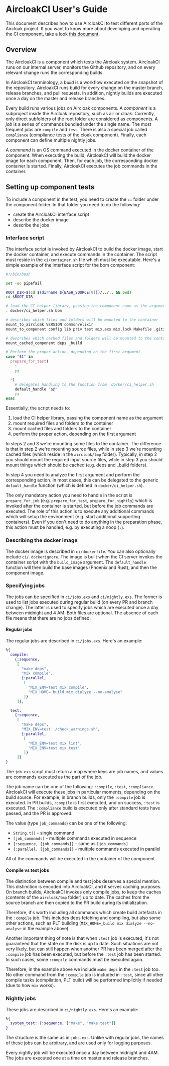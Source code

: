 # AircloakCI User's Guide

This document describes how to use AircloakCI to test different parts of the Aircloak project. If you want to know more about developing and operating the CI component, take a look [this document](./README.md).

## Overview

The AircloakCI is a component which tests the Aircloak system. AircloakCI runs on our internal server, monitors the Github repository, and on every relevant change runs the corresponding builds.

In AircloakCI terminology, a _build_ is a workflow executed on the snapshot of the repository. AircloakCI runs build for every change on the master branch, release branches, and pull requests. In addition, nightly builds are executed once a day on the master and release branches.

Every build runs various jobs on Aircloak components. A _component_ is a subproject inside the Aircloak repository, such as air or cloak. Currently, only direct subfolders of the root folder are considered as components. A _job_ is a series of commands bundled under the single name. The most frequent jobs are `compile` and `test`. There is also a special job called `compliance` (compliance tests of the cloak component). Finally, each component can define multiple nightly jobs.

A _command_ is an OS command executed in the docker container of the component. When executing the build, AircloakCI will build the docker image for each component. Then, for each job, the corresponding docker container is started. Finally, AircloakCI executes the job commands in the container.

## Setting up component tests

To include a component in the test, you need to create the `ci` folder under the component folder. In that folder you need to do the following:

- create the AircloakCI interface script
- describe the docker image
- describe the jobs

### Interface script

The interface script is invoked by AircloakCI to build the docker image, start the docker container, and execute commands in the container. The script must reside in the `ci/container.sh` file which must be executable. Here's a simple example of the interface script for the bom component:

```bash
#!/bin/bash

set -eo pipefail

ROOT_DIR=$(cd $(dirname ${BASH_SOURCE[0]})/../.. && pwd)
cd $ROOT_DIR

# load the CI helper library, passing the component name as the argument
. docker/ci_helper.sh bom

# describes which files and folders will be mounted to the container
mount_to_aircloak VERSION common/elixir
mount_to_component config lib priv test mix.exs mix.lock Makefile .gitignore check_warnings.sh .formatter.exs

# describes which cached files and folders will be mounted to the container
mount_cached_component deps _build

# Perform the proper action, depending on the first argument.
case "$1" in
  prepare_for_test)
    :
    ;;

  *)
    # delegates handling to the function from `docker/ci_helper.sh`
    default_handle "$@"
    ;;
esac
```

Essentially, the script needs to:

1. load the CI helper library, passing the component name as the argument
2. mount required files and folders to the container
3. mount cached files and folders to the container
4. perform the proper action, depending on the first argument

In steps 2 and 3 we're mounting some files to the container. The difference is that in step 2 we're mounting source files, while in step 3 we're mounting cached files (which reside in the `aircloak/tmp` folder). Typically, in step 2 you should mount the required input source files, while in step 3 you should mount things which should be cached (e.g. deps and _build folders).

In step 4 you need to analyze the first argument and perform the corresponding action. In most cases, this can be delegated to the generic `default_handle` function (which is defined in `docker/ci_helper.sh`).

The only mandatory action you need to handle in the script is `prepare_for_job` (e.g. `prepare_for_test`, `prepare_for_nightly`) which is invoked after the container is started, but before the job commands are executed. The role of this action is to execute any additional commands which will setup the environment (e.g. start additional supporting containers). Even if you don't need to do anything in the preparation phase, this action must be handled, e.g. by executing a noop (`:`).

### Describing the docker image

The docker image is described in `ci/dockerfile`. You can also optionally include `ci/.dockerignore`. The image is built when the CI server invokes the container script with the `build_image` argument. The `default_handle` function will then build the base images (Phoenix and Rust), and then the component image.

### Specifying jobs
The jobs can be specified in `ci/jobs.exs` and `ci/nightly.exs`. The former is used to list jobs executed during regular build (on every PR and branch change). The latter is used to specify jobs which are executed once a day between midnight and 4 AM. Both files are optional. The absence of each file means that there are no jobs defined.

#### Regular jobs

The regular jobs are described in `ci/jobs.exs`. Here's an example:

```elixir
%{
  compile:
    {:sequence,
     [
       "make deps",
       "mix compile",
       {:parallel,
        [
          "MIX_ENV=test mix compile",
          "MIX_HOME=_build mix dialyze --no-analyse"
        ]}
     ]},

  test:
    {:sequence,
     [
       "make deps",
       "MIX_ENV=test ./check_warnings.sh",
       {:parallel,
        [
          "MIX_ENV=test mix lint",
          "MIX_ENV=test mix test"
        ]}
     ]}
}
```

The `job.exs` script must return a map where keys are job names, and values are commands executed as the part of the job.

The job name can be one of the following: `:compile`, `:test`, `:compliance`. AircloakCI will execute these jobs in particular moments, depending on the build source. For example, in branch builds, only the `:compile` job is executed. In PR builds, `:compile` is first executed, and on success, `:test` is executed. The `:compliance` build is executed only after standard tests have passed, and the PR is approved.

The value (type `job_commands`) can be one of the following:

- `String.t()` - single command
- `[job_commands]` - multiple commands executed in sequence
- `{:sequence, [job_commands]}` - same as `[job_commands]`
- `{:parallel, [job_commands]}` - multiple commands executed in parallel

All of the commands will be executed in the container of the component.

#### Compile vs test jobs

The distinction between compile and test jobs deserves a special mention. This distinction is encoded into AircloakCI, and it serves caching purposes. On branch builds, AircloakCI invokes only compile jobs, to keep the caches (contents of the `aircloak/tmp` folder) up to date. The caches from the source branch are then copied to the PR build during its initialization.

Therefore, it's worth including all commands which create build artefacts in the `:compile` job. This includes deps fetching and compiling, but also some other actions, such as PLT building (`MIX_HOME=_build mix dialyze --no-analyse` in the example above).

Another important thing of note is that when `:test` job is executed, it's not guaranteed that the state on the disk is up to date. Such situations are not very likely, but can still happen when another PR has been merged after the `:compile` job has been executed, but before the `:test` job has been started. In such cases, some `:compile` commands must be executed again.

Therefore, in the example above we include `make deps` in the `:test` job too. No other command from the `:compile` job is included in `:test`, since all other compile tasks (compilation, PLT build) will be performed implicitly if needed (due to how `mix` works).

### Nightly jobs

These jobs are described in `ci/nightly.exs`. Here's an example:

```elixir
%{
  system_test: {:sequence, ["make", "make test"]}
}
```

The structure is the same as in `jobs.exs`. Unlike with regular jobs, the names of these jobs can be arbitrary, and are used only for logging purposes.

Every nightly job will be executed once a day between midnight and 4AM. The jobs are executed one at a time on master and release branches.
